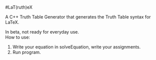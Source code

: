 #LaT(ruth)eX

A C++ Truth Table Generator that generates the Truth Table syntax for LaTeX. 

In beta, not ready for everyday use.  
How to use:  
1. Write your equation in solveEquation, write your assignments.
2. Run program.
